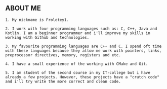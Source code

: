 
## ABOUT ME

`1. My nickname is Frolotey1.`

`2. I work with four programming languages such as: C, C++, Java and Kotlin. I am a beginner programmer and i'll improve my skills in working with Github and technologies.`

`3. My favourite programming languages are C++ and C. I spend oft time with these languages because they allow me work with pointers, links, preprocessor directives, memory, registers and etc.`

`4. I have a small experience of the working with CMake and Git.`

`5. I am student of the second course in my IT-college but i have already a few projects. However, these projects have a "crutch code" and i'll try write the more correct and clean code.`
